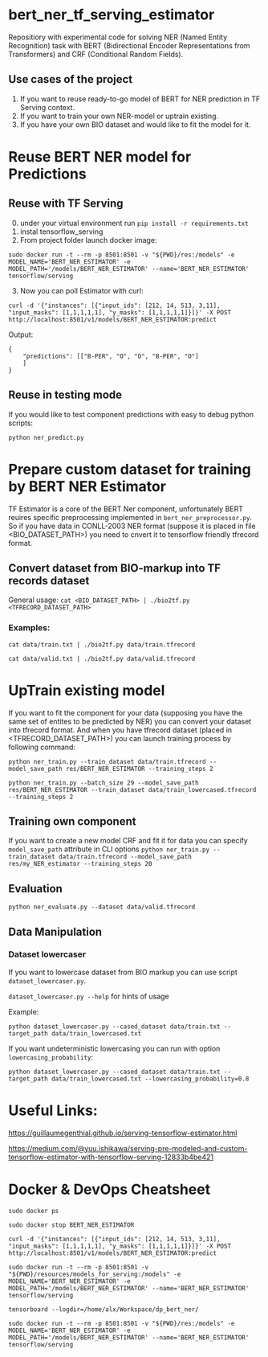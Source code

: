 # bert_ner_tf_serving_estimator

Repositiory with experimental code for solving NER (Named Entity Recognition) task with BERT 
(Bidirectional Encoder Representations from Transformers) and CRF (Conditional Random Fields).

## Use cases of the project
1. If you want to reuse ready-to-go model of BERT for NER prediction in TF Serving context.
2. If you want to train your own NER-model or uptrain existing.
3. If you have your own BIO dataset and would like to fit the model for it.

# Reuse BERT NER model for Predictions
## Reuse with TF Serving
0. under your virtual environment run `pip install -r requirements.txt`
1. instal tensorflow_serving
2. From project folder launch docker image: 

`sudo docker run -t --rm -p 8501:8501 -v "${PWD}/res:/models" -e MODEL_NAME='BERT_NER_ESTIMATOR' -e MODEL_PATH='/models/BERT_NER_ESTIMATOR' --name='BERT_NER_ESTIMATOR'  tensorflow/serving`

3. Now you can poll Estimator with curl:

`curl -d '{"instances": [{"input_ids": [212, 14, 513, 3,11], "input_masks": [1,1,1,1,1], "y_masks": [1,1,1,1,1]}]}' -X POST http://localhost:8501/v1/models/BERT_NER_ESTIMATOR:predict`

Output:
```
{
    "predictions": [["B-PER", "O", "O", "B-PER", "O"]
    ]
}
```

## Reuse in testing mode 
If you would like to test component predictions with easy to debug python scripts:

`python ner_predict.py`

# Prepare custom dataset for training by BERT NER Estimator

TF Estimator is a core of the BERT Ner component, unfortunately BERT reuires specific preprocessing implemented 
in `bert_ner_preprocessor.py`. So if you have data in CONLL-2003 NER format (suppose it is placed in 
file <BIO_DATASET_PATH>) you need to cnvert it to tensorflow friendly tfrecord format.  

## Convert dataset from BIO-markup into TF records dataset

General usage:
`cat <BIO_DATASET_PATH> | ./bio2tf.py <TFRECORD_DATASET_PATH>`

### Examples:

`cat data/train.txt | ./bio2tf.py data/train.tfrecord`

`cat data/valid.txt | ./bio2tf.py data/valid.tfrecord`

# UpTrain existing model
If you want to fit the component for your data (supposing you have the same set of entites to be predicted by NER) 
you can convert your dataset into tfrecord format.  And when you have tfrecord dataset 
(placed in <TFRECORD_DATASET_PATH>) you can launch training process by following command:

`python ner_train.py --train_dataset data/train.tfrecord --model_save_path res/BERT_NER_ESTIMATOR --training_steps 2`

`python ner_train.py --batch_size 29 --model_save_path res/BERT_NER_ESTIMATOR --train_dataset data/train_lowercased.tfrecord --training_steps 2`

## Training own component
If you want to create a new model CRF and fit it for data you can specify `model_save_path` attribute in CLI options
`python ner_train.py --train_dataset data/train.tfrecord --model_save_path res/my_NER_estimator --training_steps 20`

## Evaluation

`python ner_evaluate.py --dataset data/valid.tfrecord` 

## Data Manipulation
### Dataset lowercaser
If you want to lowercase dataset from BIO markup you can use script `dataset_lowercaser.py`.

`dataset_lowercaser.py --help` for hints of usage

Example:

`python dataset_lowercaser.py --cased_dataset data/train.txt --target_path data/train_lowercased.txt`

If you want undeterministic lowercasing you can run with option `lowercasing_probability`:

`python dataset_lowercaser.py --cased_dataset data/train.txt --target_path data/train_lowercased.txt --lowercasing_probability=0.8`


# Useful Links:
https://guillaumegenthial.github.io/serving-tensorflow-estimator.html

https://medium.com/@yuu.ishikawa/serving-pre-modeled-and-custom-tensorflow-estimator-with-tensorflow-serving-12833b4be421  

# Docker & DevOps Cheatsheet
 
 `sudo docker ps`
 
 `sudo docker stop BERT_NER_ESTIMATOR`
 
 `curl -d '{"instances": [{"input_ids": [212, 14, 513, 3,11], "input_masks": [1,1,1,1,1], "y_masks": [1,1,1,1,1]}]}' -X POST http://localhost:8501/v1/models/BERT_NER_ESTIMATOR:predict`
 
 `sudo docker run -t --rm -p 8501:8501 -v "${PWD}/resources/models_for_serving:/models" -e MODEL_NAME='BERT_NER_ESTIMATOR' -e MODEL_PATH='/models/BERT_NER_ESTIMATOR' --name='BERT_NER_ESTIMATOR'  tensorflow/serving`
 
 `tensorboard --logdir=/home/alx/Workspace/dp_bert_ner/`
 
 `sudo docker run -t --rm -p 8501:8501 -v "${PWD}/res:/models" -e MODEL_NAME='BERT_NER_ESTIMATOR' -e MODEL_PATH='/models/BERT_NER_ESTIMATOR' --name='BERT_NER_ESTIMATOR'  tensorflow/serving`